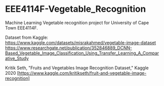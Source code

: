 # EEE4114F-Vegetable_Recognition
Machine Learning Vegetable recognition project for University of Cape Town EEE4114F. 

Dataset from Kaggle:
https://www.kaggle.com/datasets/misrakahmed/vegetable-image-dataset
https://www.researchgate.net/publication/352846889_DCNN-Based_Vegetable_Image_Classification_Using_Transfer_Learning_A_Comparative_Study

Kritik Seth, "Fruits and Vegetables Image Recognition Dataset," Kaggle 2020 [https://www.kaggle.com/kritikseth/fruit-and-vegetable-image-recognition]
